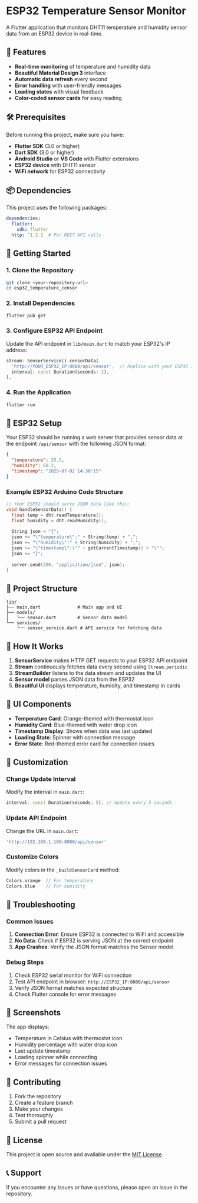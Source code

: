 # ESP32 Temperature Sensor Monitor

A Flutter application that monitors DHT11 temperature and humidity sensor data from an ESP32 device in real-time.

## 📱 Features

- **Real-time monitoring** of temperature and humidity data
- **Beautiful Material Design 3** interface
- **Automatic data refresh** every second
- **Error handling** with user-friendly messages
- **Loading states** with visual feedback
- **Color-coded sensor cards** for easy reading

## 🛠️ Prerequisites

Before running this project, make sure you have:

- **Flutter SDK** (3.0 or higher)
- **Dart SDK** (3.0 or higher)
- **Android Studio** or **VS Code** with Flutter extensions
- **ESP32 device** with DHT11 sensor
- **WiFi network** for ESP32 connectivity

## 📦 Dependencies

This project uses the following packages:

```yaml
dependencies:
  flutter:
    sdk: flutter
  http: ^1.2.1  # For REST API calls
```

## 🚀 Getting Started

### 1. Clone the Repository

```bash
git clone <your-repository-url>
cd esp32_temperature_censor
```

### 2. Install Dependencies

```bash
flutter pub get
```

### 3. Configure ESP32 API Endpoint

Update the API endpoint in `lib/main.dart` to match your ESP32's IP address:

```dart
stream: SensorService().censorData(
  'http://YOUR_ESP32_IP:8080/api/sensor',  // Replace with your ESP32 IP
  interval: const Duration(seconds: 1),
),
```

### 4. Run the Application

```bash
flutter run
```

## 🔧 ESP32 Setup

Your ESP32 should be running a web server that provides sensor data at the endpoint `/api/sensor` with the following JSON format:

```json
{
  "temperature": 25.5,
  "humidity": 60.2,
  "timestamp": "2025-07-02 14:30:15"
}
```

### Example ESP32 Arduino Code Structure

```cpp
// Your ESP32 should serve JSON data like this:
void handleSensorData() {
  float temp = dht.readTemperature();
  float humidity = dht.readHumidity();
  
  String json = "{";
  json += "\"temperature\":" + String(temp) + ",";
  json += "\"humidity\":" + String(humidity) + ",";
  json += "\"timestamp\":\"" + getCurrentTimestamp() + "\"";
  json += "}";
  
  server.send(200, "application/json", json);
}
```

## 📁 Project Structure

```
lib/
├── main.dart              # Main app and UI
├── models/
│   └── sensor.dart        # Sensor data model
└── services/
    └── sensor_service.dart # API service for fetching data
```

## 🔄 How It Works

1. **SensorService** makes HTTP GET requests to your ESP32 API endpoint
2. **Stream** continuously fetches data every second using `Stream.periodic`
3. **StreamBuilder** listens to the data stream and updates the UI
4. **Sensor model** parses JSON data from the ESP32
5. **Beautiful UI** displays temperature, humidity, and timestamp in cards

## 🎨 UI Components

- **Temperature Card**: Orange-themed with thermostat icon
- **Humidity Card**: Blue-themed with water drop icon
- **Timestamp Display**: Shows when data was last updated
- **Loading State**: Spinner with connection message
- **Error State**: Red-themed error card for connection issues

## 🔧 Customization

### Change Update Interval

Modify the interval in `main.dart`:

```dart
interval: const Duration(seconds: 5), // Update every 5 seconds
```

### Update API Endpoint

Change the URL in `main.dart`:

```dart
'http://192.168.1.100:8080/api/sensor'
```

### Customize Colors

Modify colors in the `_buildSensorCard` method:

```dart
Colors.orange  // For temperature
Colors.blue    // For humidity
```

## 🐛 Troubleshooting

### Common Issues

1. **Connection Error**: Ensure ESP32 is connected to WiFi and accessible
2. **No Data**: Check if ESP32 is serving JSON at the correct endpoint
3. **App Crashes**: Verify the JSON format matches the Sensor model

### Debug Steps

1. Check ESP32 serial monitor for WiFi connection
2. Test API endpoint in browser: `http://ESP32_IP:8080/api/sensor`
3. Verify JSON format matches expected structure
4. Check Flutter console for error messages

## 📱 Screenshots

The app displays:
- Temperature in Celsius with thermostat icon
- Humidity percentage with water drop icon
- Last update timestamp
- Loading spinner while connecting
- Error messages for connection issues

## 🤝 Contributing

1. Fork the repository
2. Create a feature branch
3. Make your changes
4. Test thoroughly
5. Submit a pull request

## 📄 License

This project is open source and available under the [MIT License](LICENSE).

## 📞 Support

If you encounter any issues or have questions, please open an issue in the repository.
